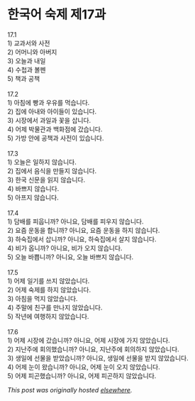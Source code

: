 # 한국어 숙제 제17과

<p>17.1<br>1) &#44368;&#44284;&#49436;&#50752; &#49324;&#51204;<br>2) &#50612;&#47672;&#45768;&#50752; &#50500;&#48260;&#51648;<br>3) &#50724;&#45720;&#44284; &#45236;&#51068;<br>4) &#49688;&#52393;&#44284; &#48380;&#54172;<br>5) &#52293;&#44284; &#44277;&#52293;<br><br>17.2<br>1) &#50500;&#52840;&#50640; &#48757;&#44284; &#50864;&#50976;&#47484; &#47673;&#49845;&#45768;&#45796;.<br>2) &#51665;&#50640; &#50500;&#45236;&#50752; &#50500;&#51060;&#46308;&#51060; &#51080;&#49845;&#45768;&#45796;.<br>3) &#49884;&#51109;&#50640;&#49436; &#44284;&#51068;&#44284; &#44867;&#51012; &#49341;&#45768;&#45796;.<br>4) &#50612;&#51228; &#48149;&#47932;&#44288;&#44284; &#48177;&#54868;&#51216;&#50640; &#44052;&#49845;&#45768;&#45796;.<br>5) &#44032;&#48169; &#50504;&#50640; &#44277;&#52293;&#44284; &#49324;&#51204;&#51060; &#51080;&#49845;&#45768;&#45796;.<br><br>17.3<br>1) &#50724;&#45720;&#51008; &#51068;&#54616;&#51648; &#50506;&#49845;&#45768;&#45796;.<br>2) &#51665;&#50640;&#49436; &#51020;&#49885;&#51012; &#47564;&#46308;&#51648; &#50506;&#49845;&#45768;&#45796;.<br>3) &#54620;&#44397; &#49888;&#47928;&#51012; &#51069;&#51648; &#50506;&#49845;&#45768;&#45796;.<br>4) &#48148;&#49240;&#51648; &#50506;&#49845;&#45768;&#45796;.<br>5) &#50500;&#54532;&#51648; &#50506;&#49845;&#45768;&#45796;.<br><br>17.4<br>1) &#45812;&#48176;&#47484; &#54588;&#50881;&#45768;&#44620;?  &#50500;&#45768;&#50836;, &#45812;&#48176;&#47484; &#54588;&#50864;&#51648; &#50506;&#49845;&#45768;&#45796;.<br>2) &#50836;&#51608; &#50868;&#46041;&#51012; &#54633;&#45768;&#44620;?  &#50500;&#45768;&#50836;, &#50836;&#51608; &#50868;&#46041;&#51012; &#54616;&#51648; &#50506;&#49845;&#45768;&#45796;.<br>3) &#54616;&#49689;&#51665;&#50640;&#49436; &#49341;&#45768;&#44620;?  &#50500;&#45768;&#50836;, &#54616;&#49689;&#51665;&#50640;&#49436; &#49332;&#51648; &#50506;&#49845;&#45768;&#45796;.<br>4) &#48708;&#44032; &#50741;&#45768;&#44620;?  &#50500;&#45768;&#50836;, &#48708;&#44032; &#50724;&#51648; &#50506;&#49845;&#45768;&#45796;.<br>5) &#50724;&#45720; &#48148;&#49257;&#45768;&#44620;?  &#50500;&#45768;&#50836;, &#50724;&#45720; &#48148;&#49240;&#51648; &#50506;&#49845;&#45768;&#45796;.<br><br>17.5<br>1) &#50612;&#51228; &#51068;&#44592;&#47484; &#50416;&#51648; &#50506;&#50520;&#49845;&#45768;&#45796;.<br>2) &#50612;&#51228; &#49689;&#51228;&#47484; &#54616;&#51648; &#50506;&#50520;&#49845;&#45768;&#45796;.<br>3) &#50500;&#52840;&#51012; &#47673;&#51648; &#50506;&#50520;&#49845;&#45768;&#45796;.<br>4) &#51452;&#47568;&#50640; &#52828;&#44396;&#47484; &#47564;&#45208;&#51648; &#50506;&#50520;&#49845;&#45768;&#45796;.<br>5) &#51089;&#45380;&#50640; &#50668;&#54665;&#54616;&#51648; &#50506;&#50520;&#49845;&#45768;&#45796;.<br><br>17.6<br>1) &#50612;&#51228; &#49884;&#51109;&#50640; &#44052;&#49845;&#45768;&#44620;?  &#50500;&#45768;&#50836;, &#50612;&#51228; &#49884;&#51109;&#50640; &#44032;&#51648; &#50506;&#50520;&#49845;&#45768;&#45796;.<br>2) &#51648;&#45212;&#51452;&#50640; &#54924;&#51032;&#54664;&#49845;&#45768;&#44620;?  &#50500;&#45768;&#50836;, &#51648;&#45212;&#51452;&#50640; &#54924;&#51032;&#54616;&#51648; &#50506;&#50520;&#49845;&#45768;&#45796;.<br>3) &#49373;&#51068;&#50640; &#49440;&#47932;&#51012; &#48155;&#50520;&#49845;&#45768;&#44620;?  &#50500;&#45768;&#50836;, &#49373;&#51068;&#50640; &#49440;&#47932;&#51012; &#48155;&#51648; &#50506;&#50520;&#49845;&#45768;&#45796;.<br>4) &#50612;&#51228; &#45576;&#51060; &#50772;&#49845;&#45768;&#44620;?  &#50500;&#45768;&#50836;, &#50612;&#51228; &#45576;&#51060; &#50724;&#51648; &#50506;&#50520;&#49845;&#45768;&#45796;.<br>5) &#50612;&#51228; &#54588;&#44260;&#54664;&#49845;&#45768;&#44620;?  &#50500;&#45768;&#50836;, &#50612;&#51228; &#54588;&#44260;&#54616;&#51648; &#50506;&#50520;&#49845;&#45768;&#45796;.</p>


*This post was originally hosted [elsewhere](http://planspace.blogspot.com/2009/01/17.html).*

